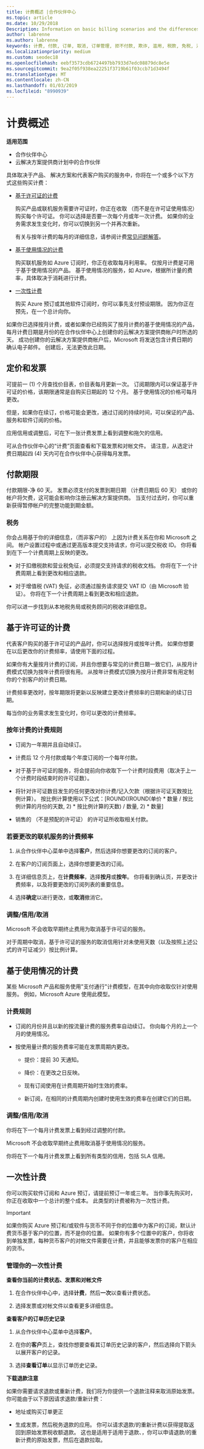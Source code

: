 ```yaml
---
title: 计费概述 |合作伙伴中心
ms.topic: article
ms.date: 10/29/2018
Description: Information on basic billing scenarios and the differences between license-based and usage-based billing
author: labrenne
ms.author: labrenne
keywords: 计费, 付款, 订单, 取消, 订单管理, 拒不付款, 欺诈, 滥用, 税款, 免税, 对帐文件
ms.localizationpriority: medium
ms.custom: seodec18
ms.openlocfilehash: eebf3573cdb6724497bb7933d7edc08879dc8e5e
ms.sourcegitcommit: 9ea2f05f938ea22251f3719b61f03ccb71d3494f
ms.translationtype: MT
ms.contentlocale: zh-CN
ms.lasthandoff: 01/03/2019
ms.locfileid: "8990939"
---
```

# <a name="billing-overview"></a>计费概述

**适用范围**

-  合作伙伴中心
-  云解决方案提供商计划中的合作伙伴

具体取决于产品、 解决方案和代表客户购买的服务中，你将在一个或多个以下方式这些购买计费：
-   [基于许可证的计费](#licensebasedbilling)

    购买产品或联机服务需要许可证时，你正在收取 （而不是在许可证使用情况） 购买每个许可证。 你可以选择是否要一次每个月或年一次计费。 如果你的业务需求发生变化时，你可以切换到另一个并再次重新。 
    
    有关与按年计费的每月的详细信息，请参阅计费[常见问题解答](https://docs.microsoft.com/en-us/partner-center/faq-about-new-billing-features)。

-   [基于使用情况的计费](#usagebasedbilling)

    购买联机服务如 Azure 订阅时，你正在收取每月利用率。 仅按月计费是可用于基于使用情况的产品。 基于使用情况的服务，如 Azure，根据所计量的费率，具体取决于消耗进行计费。

-   [一次性计费](#onetimebilling)

    购买 Azure 预订或其他软件订阅时，你可以事先支付预设期限。 因为你正在预先，在一个总计向你。 
    
如果你已选择按月计费，或者如果你已经购买了按月计费的基于使用情况的产品，每月计费日期是月份的在合作伙伴中心上创建你的云解决方案提供商帐户时所选的天。 成功创建你的云解决方案提供商帐户后，Microsoft 将发送包含计费日期的确认电子邮件。 创建后，无法更改此日期。 

## <a name="pricing-and-invoicing"></a>定价和发票
可提前一 (1) 个月查找价目表，价目表每月更新一次。 订阅期限内可以保证基于许可证的价格，该期限通常是自购买日期起的 12 个月。 基于使用情况的价格可每月更改。 

但是，如果你在续订，价格可能会更改，通过订阅的持续时间，可以保证的产品、 服务和软件订阅的价格。

应用信用或调整后，可在下一张计费发票上看到调整和拖欠的信用。

可从合作伙伴中心的“计费”页面查看和下载发票和对帐文件。 请注意，从选定计费日期起四 (4) 天内可在合作伙伴中心获得每月发票。

## <a name="payment-terms"></a>付款期限

付款期限-净 60 天。 发票必须支付的发票到期日期 （计费日期后 60 天） 或你的帐户将欠费，这可能会影响你注册云解决方案提供商。 当支付过去时，你可以重新获得暂停帐户的完整功能到期金额。

### <a name="tax"></a>税务

你会占用基于你的详细信息，（而非客户的） 上因为计费关系在你和 Microsoft 之间。 帐户设置过程中或通过更高版本提交支持请求，你可以提交税收 ID。 你将看到在下一个计费周期上反映的更改。

-   对于扣缴税款和营业税免征，必须提交支持请求的税收文档。 你将在下一个计费周期上看到更改和相应退款。

-   对于增值税 (VAT) 免征，必须通过服务请求提交 VAT ID（由 Microsoft 验证）。 你将在下一个计费周期上看到更改和相应退款。

你可以进一步找到从本地税务局或税务顾问的税收详细信息。

## <a href="" id="licensebasedbilling"></a>基于许可证的计费

代表客户购买的基于许可证的产品时，你可以选择按月或按年计费。 如果你想要在以后更改你的计费频率，请使用下面的过程。 

如果你有大量按月计费的订阅，并且你想要与常见的计费日期一致它们，从按月计费模式切换为按年计费将很有用。 从按年计费模式切换为按月计费非常有用定制你的个别客户的计费日期。 

计费频率更改时，按年期限将更新以反映建立更改计费频率的日期和新的续订日期。 

每当你的业务需求发生变化时，你可以更改的计费频率。 

### <a name="billing-rules-for-annual-billing"></a>按年计费的计费规则

-   订阅为一年期并且自动续订。

-   计费后 12 个月付款或每个年度订阅的一个每年付款。

-   对于基于许可证的服务，将会提前向你收取下一个计费时段费用（取决于上一个计费时段结束时的许可证数）。

-   将针对许可证数目发生的任何更改对你计费/记入欠款（根据许可证天数按比例计算）。 按比例计算使用以下公式：[ROUND((ROUND(单价 * 数量 / 按比例计算的月份的天数, 2) * 按比例计算的天数) / 数量, 2) * 数量]

-   销售的 （不是预配的许可证） 的许可证所收取相关付款。

### <a name="to-change-the-billing-frequency-of-an-online-service"></a>若要更改的联机服务的计费频率

1.  从合作伙伴中心菜单中选择**客户**，然后选择你想要更改的订阅的客户。 

2.  在客户的订阅页面上，选择你想要更改的订阅。 

3.  在详细信息页上，在**计费频率**，选择**按月**或**按年**。 你将看到确认页，并更改计费频率，以及将要更改的订阅列表的重要信息。 

4.  选择**确定**以进行更改，或**取消**撤消它。 

### <a name="adjustmentscreditscancellations"></a>调整/信用/取消

Microsoft 不会收取早期终止费用为取消基于许可证的服务。 

对于周期中取消，基于许可证的服务的取消信用针对未使用天数（以及按照上述公式的许可证减少）按比例计算。

## <a href="" id="usagebasedbilling"></a>基于使用情况的计费

某些 Microsoft 产品和服务使用"支付通行"计费模型，在其中向你收取仅针对使用服务。 例如，Microsoft Azure 使用此模型。 

### <a name="billing-rules"></a>计费规则
-   订阅的月份并且以新的按流量计费的服务费率自动续订。 你向每个月的上一个月的使用情况。

-   按使用量计费的服务费率可能在发票周期内更改。 

    -   提价：提前 30 天通知。

    -   降价：在更改之日反映。

    -   现有订阅使用在计费周期开始时生效的费率。

    -   新订阅，在相同的计费周期内创建时使用生效的费率在创建它们的日期。 

### <a name="adjustmentscreditscancellations"></a>调整/信用/取消

你将在下一个每月计费发票上看到经过调整的付款。

Microsoft 不会收取早期终止费用取消基于使用情况的服务。 

你将在下一个每月计费发票上看到所有类型的信用，包括 SLA 信用。

## <a href="" id="onetimebilling"></a>一次性计费

你可以购买软件订阅和 Azure 预订，请提前预订一年或三年。 当你事先购买时，你正在收取中一个总计的整个成本。 此类型的计费被称为一次性计费。

>[!IMPORTANT]
>如果你购买 Azure 预订和/或软件与货币不同于你的位置中为客户的订阅，默认计费货币基于客户的位置，而不是你的位置。 如果你有多个位置中的客户，你将收到单独发票，每种货币客户的对帐文件需要在计费，并且能够发票你的客户在相应的货币。 

### <a name="manage-your-one-time-billing"></a>管理你的一次性计费

**查看你当前的计费状态、发票和对帐文件**

1.  在合作伙伴中心中，选择**计费**，然后**一次**以查看计费状态。 

2.  选择发票或对帐文件以查看更多详细信息。 

**查看客户的订单历史记录**

1.  从合作伙伴中心菜单中选择**客户**。

2.  在你的**客户**页上，查找你想要查看其订单历史记录的客户，然后选择向下箭头以展开客户的记录。 

3.  选择**查看订单**以显示订单历史记录。

**下载退款注意**

如果你需要请求退款或重新计费，我们将为你提供一个退款注释来取消原始发票。 你可能由于以下原因请求退款/重新计费：

-   地址或购买订单更正

-   生成发票，然后税务退款的应用。 你可以请求退款/的重新计费以获得提取返回到原始发票税收额退款。 这也是适用于适用于退款、，你可以申请退款/的重新计费的原始发票，然后在退款拉取。
